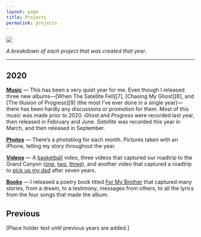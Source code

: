 ```yaml
---
layout: page
title: Projects
permalink: projects
---
```


![][image-1]

*A breakdown of each project that was created that year.*

----

## 2020

**[Music][1]** — This has been a very quiet year for me. Even though I released three new albums—[When The Satellite Fell][7], [Chasing My Ghost][8], and [The Illusion of Progress][9] (the most I’ve ever done in a single year)—there has been hardly any discussions or promotion for them. Most of this music was made prior to 2020. *Ghost* and *Progress* were recorded last year, then released in February and June. *Satellite* was recorded this year in March, and then released in September.

**[Photos][2]** — There’s a photoblog for each month. Pictures taken with an iPhone, telling my story throughout the year.

**[Videos][3]** — A [basketball][basketball] video, three videos that captured our roadtrip to the Grand Canyon ([one][c1], [two][c2], [three][c3]), and another video that captured a roadtrip to [pick up my dad][dad] after seven years.

**[Books][4]** — I released a poetry book titled [For My Brother][brother] that captured many stories, from a dream, to a testimony, messages from others, to all the lyrics from the four songs that made the album.

## Previous

[Place holder text until previous years are added.]

[1]:	music
[2]:	photos
[3]:videos
[4]:books
[brother]:a1
[basketball]:vlog-ocotober-19-2020
[c1]:https://nashp.com/vlog-july-27-2020
[c2]:https://nashp.com/vlog-july-31-2020
[c3]:https://nashp.com/vlog-august-10-2020
[dad]:https://nashp.com/the-seven-year-road-trip

[image-1]:	https://i.imgur.com/WdJmpta.png